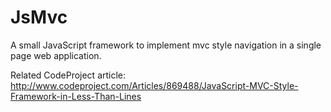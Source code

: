 JsMvc
=====

A small JavaScript framework to implement mvc style navigation in a single page web application.

Related CodeProject article: 
http://www.codeproject.com/Articles/869488/JavaScript-MVC-Style-Framework-in-Less-Than-Lines
